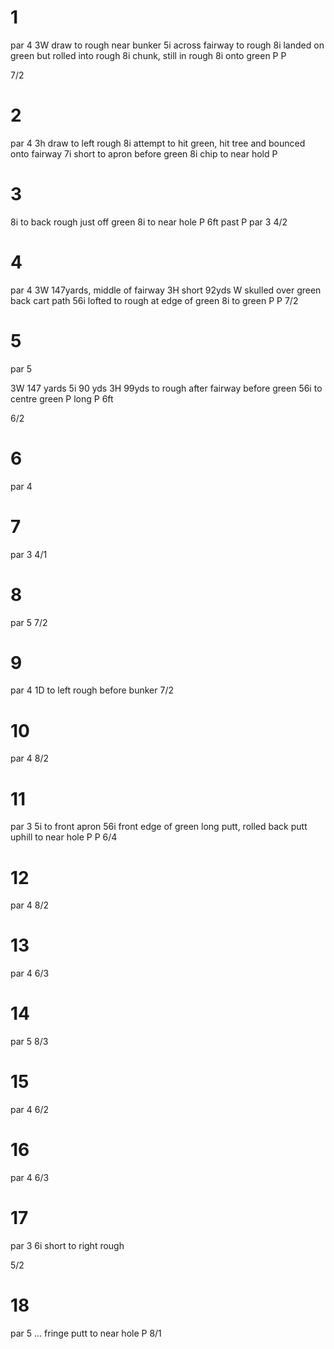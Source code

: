 # 1
par 4
3W draw to rough near bunker
5i across fairway to rough
8i landed on green but rolled into rough
8i chunk, still in rough
8i onto green
P
P

7/2
# 2
par 4
3h draw to left rough
8i attempt to hit green, hit tree and bounced onto fairway
7i short to apron before green
8i chip to near hold
P

# 3
8i to back rough just off green
8i to near hole
P 6ft past
P
par 3
4/2

# 4
par 4
3W 147yards, middle of fairway
3H short 92yds
W skulled over green back cart path
56i lofted to rough at edge of green
8i to green
P
P
7/2
# 5
par 5

3W 147 yards
5i 90 yds
3H 99yds to rough after fairway before green
56i to centre green
P long
P 6ft

6/2

# 6
par 4
# 7
par 3
4/1
# 8
par 5
7/2
# 9
par 4
1D to left rough before bunker
7/2

# 10
par 4
8/2
# 11
par 3
5i to front apron
56i front edge of green
long putt, rolled back
putt uphill to near hole
P
P
6/4
# 12
par 4
8/2
# 13
par 4
6/3
# 14
par 5
8/3
# 15
par 4
6/2
# 16
par 4
6/3
# 17
par 3
6i short to right rough

5/2
# 18
par 5
...
fringe putt to near hole
P
8/1
